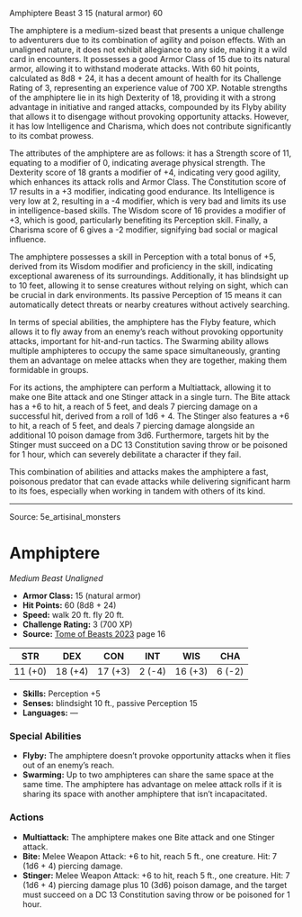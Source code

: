<MonsterName/>Amphiptere</MonsterName>
<CreatureType/>Beast</CreatureType>
<CR/>3</CR>
<AC/>15 (natural armor)</AC>
<HP/>60</HP>
<summary>The amphiptere is a medium-sized beast that presents a unique challenge to adventurers due to its combination of agility and poison effects. With an unaligned nature, it does not exhibit allegiance to any side, making it a wild card in encounters. It possesses a good Armor Class of 15 due to its natural armor, allowing it to withstand moderate attacks. With 60 hit points, calculated as 8d8 + 24, it has a decent amount of health for its Challenge Rating of 3, representing an experience value of 700 XP. Notable strengths of the amphiptere lie in its high Dexterity of 18, providing it with a strong advantage in initiative and ranged attacks, compounded by its Flyby ability that allows it to disengage without provoking opportunity attacks. However, it has low Intelligence and Charisma, which does not contribute significantly to its combat prowess.</summary>

<detail>

The attributes of the amphiptere are as follows: it has a Strength score of 11, equating to a modifier of 0, indicating average physical strength. The Dexterity score of 18 grants a modifier of +4, indicating very good agility, which enhances its attack rolls and Armor Class. The Constitution score of 17 results in a +3 modifier, indicating good endurance. Its Intelligence is very low at 2, resulting in a -4 modifier, which is very bad and limits its use in intelligence-based skills. The Wisdom score of 16 provides a modifier of +3, which is good, particularly benefiting its Perception skill. Finally, a Charisma score of 6 gives a -2 modifier, signifying bad social or magical influence.

The amphiptere possesses a skill in Perception with a total bonus of +5, derived from its Wisdom modifier and proficiency in the skill, indicating exceptional awareness of its surroundings. Additionally, it has blindsight up to 10 feet, allowing it to sense creatures without relying on sight, which can be crucial in dark environments. Its passive Perception of 15 means it can automatically detect threats or nearby creatures without actively searching.

In terms of special abilities, the amphiptere has the Flyby feature, which allows it to fly away from an enemy’s reach without provoking opportunity attacks, important for hit-and-run tactics. The Swarming ability allows multiple amphipteres to occupy the same space simultaneously, granting them an advantage on melee attacks when they are together, making them formidable in groups.

For its actions, the amphiptere can perform a Multiattack, allowing it to make one Bite attack and one Stinger attack in a single turn. The Bite attack has a +6 to hit, a reach of 5 feet, and deals 7 piercing damage on a successful hit, derived from a roll of 1d6 + 4. The Stinger also features a +6 to hit, a reach of 5 feet, and deals 7 piercing damage alongside an additional 10 poison damage from 3d6. Furthermore, targets hit by the Stinger must succeed on a DC 13 Constitution saving throw or be poisoned for 1 hour, which can severely debilitate a character if they fail.

This combination of abilities and attacks makes the amphiptere a fast, poisonous predator that can evade attacks while delivering significant harm to its foes, especially when working in tandem with others of its kind.</detail>



---

Source: 5e_artisinal_monsters

# Amphiptere

*Medium* *Beast* *Unaligned*

- **Armor Class:** 15 (natural armor)
- **Hit Points:** 60 (8d8 + 24)
- **Speed:** walk 20 ft. fly 20 ft.
- **Challenge Rating:** 3 (700 XP)
- **Source:** [Tome of Beasts 2023](https://koboldpress.com/kpstore/product/tome-of-beasts-1-2023-edition/) page 16

| STR | DEX | CON | INT | WIS | CHA |
| --- | --- | --- | --- | --- | --- |
| 11 (+0) | 18 (+4) | 17 (+3) | 2 (-4) | 16 (+3) | 6 (-2) |

- **Skills:** Perception +5
- **Senses:** blindsight 10 ft., passive Perception 15
- **Languages:** —

### Special Abilities

- **Flyby:** The amphiptere doesn’t provoke opportunity attacks when it flies out of an enemy’s reach.
- **Swarming:** Up to two amphipteres can share the same space at the same time. The amphiptere has advantage on melee attack rolls if it is sharing its space with another amphiptere that isn’t incapacitated.

### Actions

- **Multiattack:** The amphiptere makes one Bite attack and one Stinger attack.
- **Bite:** Melee Weapon Attack: +6 to hit, reach 5 ft., one creature. Hit: 7 (1d6 + 4) piercing damage.
- **Stinger:** Melee Weapon Attack: +6 to hit, reach 5 ft., one creature. Hit: 7 (1d6 + 4) piercing damage plus 10 (3d6) poison damage, and the target must succeed on a DC 13 Constitution saving throw or be poisoned for 1 hour.



